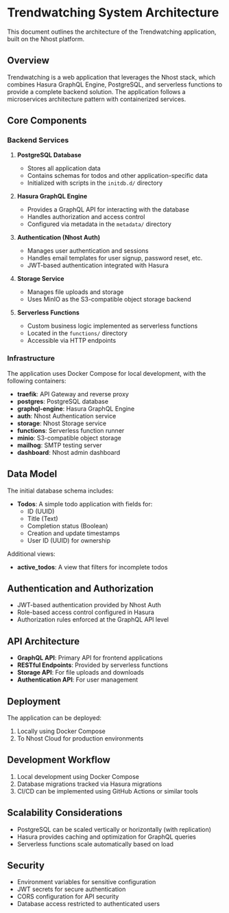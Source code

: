 # Trendwatching System Architecture

This document outlines the architecture of the Trendwatching application, built on the Nhost platform.

## Overview

Trendwatching is a web application that leverages the Nhost stack, which combines Hasura GraphQL Engine, PostgreSQL, and serverless functions to provide a complete backend solution. The application follows a microservices architecture pattern with containerized services.

## Core Components

### Backend Services

1. **PostgreSQL Database**
   - Stores all application data
   - Contains schemas for todos and other application-specific data
   - Initialized with scripts in the `initdb.d/` directory

2. **Hasura GraphQL Engine**
   - Provides a GraphQL API for interacting with the database
   - Handles authorization and access control
   - Configured via metadata in the `metadata/` directory

3. **Authentication (Nhost Auth)**
   - Manages user authentication and sessions
   - Handles email templates for user signup, password reset, etc.
   - JWT-based authentication integrated with Hasura

4. **Storage Service**
   - Manages file uploads and storage
   - Uses MinIO as the S3-compatible object storage backend

5. **Serverless Functions**
   - Custom business logic implemented as serverless functions
   - Located in the `functions/` directory
   - Accessible via HTTP endpoints

### Infrastructure

The application uses Docker Compose for local development, with the following containers:

- **traefik**: API Gateway and reverse proxy
- **postgres**: PostgreSQL database
- **graphql-engine**: Hasura GraphQL Engine
- **auth**: Nhost Authentication service
- **storage**: Nhost Storage service
- **functions**: Serverless function runner
- **minio**: S3-compatible object storage
- **mailhog**: SMTP testing server
- **dashboard**: Nhost admin dashboard

## Data Model

The initial database schema includes:

- **Todos**: A simple todo application with fields for:
  - ID (UUID)
  - Title (Text)
  - Completion status (Boolean)
  - Creation and update timestamps
  - User ID (UUID) for ownership

Additional views:
- **active_todos**: A view that filters for incomplete todos

## Authentication and Authorization

- JWT-based authentication provided by Nhost Auth
- Role-based access control configured in Hasura
- Authorization rules enforced at the GraphQL API level

## API Architecture

- **GraphQL API**: Primary API for frontend applications
- **RESTful Endpoints**: Provided by serverless functions
- **Storage API**: For file uploads and downloads
- **Authentication API**: For user management

## Deployment

The application can be deployed:
1. Locally using Docker Compose
2. To Nhost Cloud for production environments

## Development Workflow

1. Local development using Docker Compose
2. Database migrations tracked via Hasura migrations
3. CI/CD can be implemented using GitHub Actions or similar tools

## Scalability Considerations

- PostgreSQL can be scaled vertically or horizontally (with replication)
- Hasura provides caching and optimization for GraphQL queries
- Serverless functions scale automatically based on load

## Security

- Environment variables for sensitive configuration
- JWT secrets for secure authentication
- CORS configuration for API security
- Database access restricted to authenticated users 